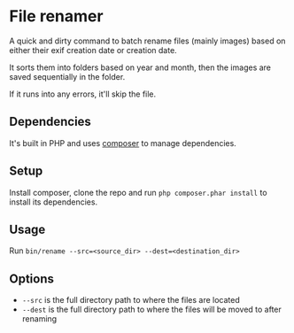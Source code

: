 File renamer
============

A quick and dirty command to batch rename files (mainly images) based on either their
exif creation date or creation date.

It sorts them into folders based on year and month, then the images are saved sequentially
in the folder.

If it runs into any errors, it'll skip the file.


Dependencies
------------

It's built in PHP and uses [composer](http://getcomposer.org) to manage dependencies.


Setup
-----

Install composer, clone the repo and run `php composer.phar install` to install its dependencies.


Usage
-----

Run `bin/rename --src=<source_dir> --dest=<destination_dir>`


Options
-------

- `--src` is the full directory path to where the files are located
- `--dest` is the full directory path to where the files will be moved to after renaming
